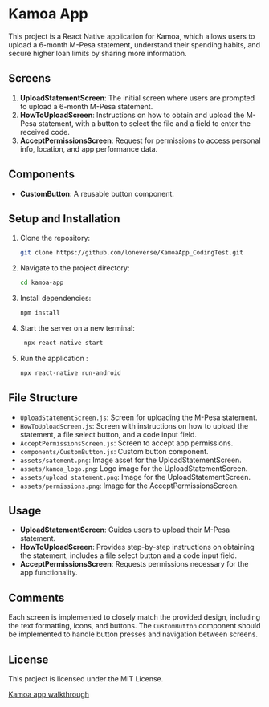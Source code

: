 # Kamoa App

This project is a React Native application for Kamoa, which allows users to upload a 6-month M-Pesa statement, understand their spending habits, and secure higher loan limits by sharing more information.

## Screens

1. **UploadStatementScreen**: The initial screen where users are prompted to upload a 6-month M-Pesa statement.
2. **HowToUploadScreen**: Instructions on how to obtain and upload the M-Pesa statement, with a button to select the file and a field to enter the received code.
3. **AcceptPermissionsScreen**: Request for permissions to access personal info, location, and app performance data.

## Components

- **CustomButton**: A reusable button component.

## Setup and Installation

1. Clone the repository:
    ```bash
    git clone https://github.com/loneverse/KamoaApp_CodingTest.git
    ```

2. Navigate to the project directory:
    ```bash
    cd kamoa-app
    ```

3. Install dependencies:
    ```bash
    npm install
    ```
4. Start the server on a new terminal:
    ```bash
     npx react-native start
    ```
5. Run the application :
    ```bash
    npx react-native run-android 
    ```

## File Structure

- `UploadStatementScreen.js`: Screen for uploading the M-Pesa statement.
- `HowToUploadScreen.js`: Screen with instructions on how to upload the statement, a file select button, and a code input field.
- `AcceptPermissionsScreen.js`: Screen to accept app permissions.
- `components/CustomButton.js`: Custom button component.
- `assets/satement.png`: Image asset for the UploadStatementScreen.
- `assets/kamoa_logo.png`: Logo image for the UploadStatementScreen.
- `assets/upload_statement.png`: Image for the UploadStatementScreen.
- `assets/permissions.png`: Image for the AcceptPermissionsScreen.

## Usage

- **UploadStatementScreen**: Guides users to upload their M-Pesa statement.
- **HowToUploadScreen**: Provides step-by-step instructions on obtaining the statement, includes a file select button and a code input field.
- **AcceptPermissionsScreen**: Requests permissions necessary for the app functionality.

## Comments

Each screen is implemented to closely match the provided design, including the text formatting, icons, and buttons. The `CustomButton` component should be implemented to handle button presses and navigation between screens.

## License

This project is licensed under the MIT License.

[Kamoa app walkthrough](https://github.com/loneverse/KamoaApp_CodingTest/assets/47101888/28e7a215-569c-453e-ba0e-94a294ebb16b)
